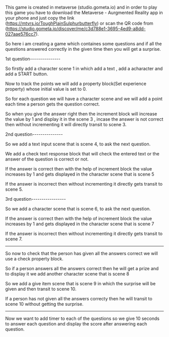 This game is created in metaverse (studio.gometa.io) and in order to play this game you have to download the Metaverse - Aurgmented Reality app in your phone and just copy the link (https://mtvrs.io/ToughPlainSulphurbutterfly) or scan the QR code from (https://studio.gometa.io/discover/me/c3d788e1-3695-4ed9-a8dd-027aae576cc7).

So here i am creating a game which containes some questions and if all the questions answered correctly in the given time then you will get a surprise.


1st question---------------

So firstly add a character scene 1 in which add a text , add a acharacter and add a START button.

Now to track the points we will add a property block(Set experience property) whose initial value is set to 0.

So for each question we will have a character scene and we will add a point each time a person gets the question correct.

So when you give the answer right then the increment block will increase the value by 1 and display it in the scene 3 , incase the answer is not correct then without incrementing it will directly transit to scene 3.



2nd question---------------

So we add a text input scene that is scene 4, to ask the next question.

We add a check text response block that will check the entered text or the answer of the question is correct or not.

If the answer is correct then with the help of increment block the value increases by 1 and gets displayed in the character scene that is scene 5

If the answer is incorrect then without incrementing it directly gets transit to scene 5.



3rd question-----------------

So we add a character scene that is scene 6, to ask the next question.

If the answer is correct then with the help of increment block the value increases by 1 and gets displayed in the character scene that is scene 7

If the answer is incorrect then without incrementing it directly gets transit to scene 7.


-----------------------

So now to check that the person has given all the answers correct we will use a check property block.

So if a person answers all the answers correct then he will get a prize and to display it we add another character scene that is scene 8

So we add a give item scene that is scene 9 in which the surprise will be given and then transit to scene 10.

If a person has not given all the answers correcty then he will transit to scene 10 without getting the surprise.



-----------------------

Now we want to add timer to each of the questions so we give 10 seconds to answer each question and display the score after answering each question.


